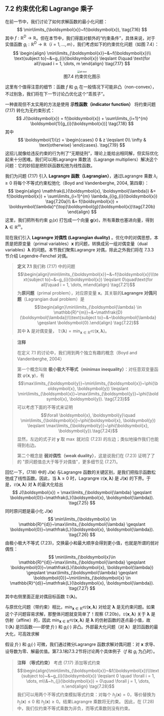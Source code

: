 ## 7.2 约束优化和 Lagrange 乘子
在前一节中，我们讨论了如何求解函数的最小化问题：
$$
\min\limits_{\boldsymbol{x}}~f(\boldsymbol{x}), \tag{7.16}
$$
其中 $f: \mathbb{R}^{D} \rightarrow \mathbb{R}$。但在本节中，我们得面对额外的“约束条件”，具体来说，对于实值函数 $g_i: \mathbb{R}^{D} \rightarrow \mathbb{R}$（$i=1,\ldots, m$），我们考虑如下的约束优化问题（如图 7.4）：
$$
\begin{align}
\min\limits_{\boldsymbol{x}}~&~f(\boldsymbol{x})\\
\text{subject to}~&~g_{i}(\boldsymbol{x}) \leqslant 0\quad \text{for all}\quad i = 1, \dots, m
\end{align} \tag{7.17}
$$

<center><img src="ch7/attachments/Pasted%20image%2020250701133410.png" alt="alt text" style="zoom:50%;"></center>
<center>图7.4 约束优化图示</center>

这里有个值得注意的细节：函数 $f$ 和 $g_i$ 在一般情况下可能非凸（non-convex），不过别急，我们将在下一节讨论凸优化这个“乖孩子”。  

一种直观但不太实用的方法是使用 **示性函数（indicator function）** 将约束问题 (7.17) 转化为无约束形式：
$$
J(\boldsymbol{x}) = f(\boldsymbol{x}) + \sum\limits_{i=1}^{m} \boldsymbol{1}[g_{i}(\boldsymbol{x})] \tag{7.18}
$$
其中
$$
\boldsymbol{1}(z) = \begin{cases}
0 & z \leqslant 0\\
\infty & \text{otherwise}
\end{cases}. \tag{7.19}
$$
这招儿就像给违反约束的行为判了“无期徒刑”，理论上能给出相同解，但实际优化起来十分困难。我们可以用Lagrangre 乘数法（Lagrange multipliers）解决这个问题：它的妙招是把阶跃函数松弛为线性函数。

我们为问题 (7.17) 引入 **Lagrangre 函数（Lagrangian）**，通过Lagrangre 乘数 $\lambda_i \geqslant 0$ 将每个不等式约束松弛化（Boyd and Vandenberghe, 2004, 第四章）：
$$
\begin{align}
\mathfrak{L}(\boldsymbol{x}, \boldsymbol{\lambda}) &= f(\boldsymbol{x}) + \sum\limits_{i=1}^{m} \lambda_{i}g_{i}(\boldsymbol{x}) \tag{7.20a}\\
&= f(\boldsymbol{x}) + \boldsymbol{\lambda}^{\top}\boldsymbol{g}(\boldsymbol{x})\tag{7.20b}
\end{align}
$$
这里，我们把所有约束 $g_i(x)$ 打包成一个向量 $\boldsymbol{g}(x)$，所有乘数也塞进向量，得到 $\boldsymbol{\lambda} \in \mathbb{R}^{m}$。  

现在我们引入 **Lagrangre 对偶性 (Lagrangian duality)** 。优化中的对偶思想，本质是把原变量（primal variables）$\boldsymbol{x}$ 的问题，转换成另一组对偶变量（dual variables）$\boldsymbol{\lambda}$ 的问题。本节我们聚焦Lagrangre 对偶，除此之外我们将在 7.3.3 节介绍 Legendre-Fenchel 对偶。 

> **定义 7.1** 我们称 (7.17) 中的问题 $$\begin{align}\min\limits_{\boldsymbol{x}}~&~f(\boldsymbol{x})\\\text{subject to}~&~g_{i}(\boldsymbol{x}) \leqslant 0\quad\text{for all}\quad i = 1, \dots, m\end{align} \tag{7.21}$$
> 为**原问题**（primal problem），对应原变量 $\boldsymbol{x}$。其关联的**Lagrangre 对偶问题**（Lagrangian dual problem）是$$\begin{align}\min\limits_{\boldsymbol{\lambda} \in \mathbb{R}^{m}}~&~\mathfrak{D}(\boldsymbol{\lambda})\\\text{subject to}~&~\boldsymbol{\lambda} \geqslant \boldsymbol{0}.\end{align} \tag{7.22}$$
> 其中  $\boldsymbol{\lambda}$ 是对偶变量， $\displaystyle \mathfrak{D}(\boldsymbol{\lambda}) = \min_{\boldsymbol{x} \in \mathbb{R}^d} \mathfrak{L}(\boldsymbol{x},\boldsymbol{\lambda})$。  

> **注释**
> 
> 在定义 7.1 的讨论中，我们用到两个独立有趣的概念（Boyd and Vandenberghe, 2004）
> 
> 第一个概念叫做 **极小极大不等式（minimax inequality）**：对任意双变量函数 $\varphi(\boldsymbol{x}, \boldsymbol{y})$，有  $$\max\limits_{\boldsymbol{y}}~\min\limits_{\boldsymbol{x}}~\phi(\boldsymbol{x}, \boldsymbol{y}) \leqslant \min\limits_{\boldsymbol{x}}~\max\limits_{\boldsymbol{y}}~\phi(\boldsymbol{x}, \boldsymbol{y}). \tag{7.23}$$ 可以考虑下面的不等式来证明 $$\forall \boldsymbol{x}, \boldsymbol{y}\quad \min\limits_{\boldsymbol{x}}~\phi(\boldsymbol{x}, \boldsymbol{y}) \leqslant \max\limits_{\boldsymbol{y}}~\phi(\boldsymbol{x}, \boldsymbol{y}).\tag{7.24}$$ 显然，左边的式子对 $\boldsymbol{y}$ 取 $\max$ 就对应 (7.23) 的左边；类似地操作我们也能得到右边。
> 
> 第二个概念是 **弱对偶性（weak duality）**，这是说我们在 (7.23) 证明了了的 "原问题值总大于等于对偶值"，更多细节见 (7.27)。

回忆一下，(7.18) 中的 $J(\boldsymbol{x})$ 与Lagrangre 函数的关键区别，是我们把指示函数松弛成了线性函数。因此，当 $\boldsymbol{\lambda} \geqslant 0$ 时，Lagrangre  $\mathfrak{L}(\boldsymbol{x},\boldsymbol{\lambda})$ 是 $J(\boldsymbol{x})$ 的下界。于是，$\mathfrak{L}(\boldsymbol{x},\boldsymbol{\lambda})$ 对 $\boldsymbol{\lambda}$ 的最大化给出
$$
J(\boldsymbol{x}) = \max\limits_{\boldsymbol{\lambda} \geqslant \boldsymbol{0}}~\mathfrak{L}(\boldsymbol{x}, \boldsymbol{\lambda}). \tag{7.25}
$$
同时原问题是最小化 $J(\boldsymbol{x})$ 
$$
\min\limits_{\boldsymbol{x} \in \mathbb{R}^{d}}~\max\limits_{\boldsymbol{\lambda} \geqslant \boldsymbol{0}}~\mathfrak{L}(\boldsymbol{x}, \boldsymbol{\lambda}). \tag{7.26}
$$
由极小极大不等式 (7.23)，交换最小和最大顺序会得到更小值，也就是所谓的弱对偶性：
$$
\min\limits_{\boldsymbol{x}\in \mathbb{R}^{d}}~\max\limits_{\boldsymbol{\lambda} \geqslant \boldsymbol{0}}~\mathfrak{L}(\boldsymbol{x}, \boldsymbol{\lambda}) \geqslant \max\limits_{\boldsymbol{\lambda} \geqslant \boldsymbol{0}}~\min\limits_{\boldsymbol{x} \in \mathbb{R}^{d}}~\mathfrak{L}(\boldsymbol{x}, \boldsymbol{\lambda}). \tag{7.27}
$$
其中右侧里面正是对偶目标函数 $\mathfrak{D}(\boldsymbol{\lambda})$。

与原优化问题（带约束）相比，$\displaystyle \min_{\boldsymbol{x} \in \mathbb{R}^{d}} \mathfrak{L}(\boldsymbol{x},\boldsymbol{\lambda})$ 对给定 $\boldsymbol{\lambda}$ 是无约束问题。如果这个子问题容易求解，那整体问题就变简单了！观察 (7.20b)，$\mathfrak{L}(\boldsymbol{x},\boldsymbol{\lambda})$ 关于 $\boldsymbol{\lambda}$ 是仿射（affine）的，因此 $\displaystyle \min_{\boldsymbol{x} \in \mathbb{R}^{d}} \mathfrak{L}(\boldsymbol{x},\boldsymbol{\lambda})$ 是 $\boldsymbol{\lambda}$ 的仿射函数的逐点最小值，故 $\mathfrak{D}(\boldsymbol{\lambda})$ 是凹函数——即使 $f(\cdot)$ 和 $g_i(\cdot)$ 非凸。外部最大化问题（对 $\boldsymbol{\lambda}$）是凹函数的最大化，可高效求解

假设 $f(\cdot)$ 和 $g_i(\cdot)$ 可微，我们通过微分Lagrangre 函数求解对偶问题：对 $\boldsymbol{x}$ 求导、设导数为零、解最优值。第7.3.1和7.3.2节将讨论两个具体例子（$f$ 和 $g_i$ 为凸时）。  

> **注释 （等式约束）**
> 考虑 (7.17) 添加等式约束 $$\begin{align}\min\limits_{\boldsymbol{x}}~&f(\boldsymbol{x})\\\text{subject to}~&~g_{i}(\boldsymbol{x}) \leqslant 0 \quad \forall i = 1, \dots, m\\&~h_{j}(\boldsymbol{x}) = 0\quad \forall j  = 1, \dots, n.\end{align} \tag{7.28}$$ 我们可以用两个不等式约束模拟等式约束：对每个 $h_j(\boldsymbol{x})=0$，等价替换为 $h_j(\boldsymbol{x}) \leqslant 0$ 和 $h_j(\boldsymbol{x}) \geqslant 0$。结果Lagrangre 乘数将无约束。
> 因此，在 (7.28) 中，我们仅约束不等式乘数为非负，而等式乘数则没有约束。


